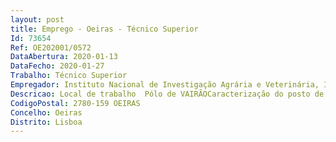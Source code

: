 ```yaml
--- 
layout: post
title: Emprego - Oeiras - Técnico Superior
Id: 73654
Ref: OE202001/0572
DataAbertura: 2020-01-13
DataFecho: 2020-01-27
Trabalho: Técnico Superior
Empregador: Instituto Nacional de Investigação Agrária e Veterinária, I.P.
Descricao: Local de trabalho  Pólo de VAIRÃOCaracterização do posto de trabalho Desempenho de funções inerentes à categoria de Técnico Superior  para execução de técnicas laboratoriais no âmbito do diagnóstico anatomohistopatológico e de metodologias imunoenzimáticas efetuadas no laboratório de Patologia, da Unidade Estratégica de Investigação e Serviços de Produção e Saúde Animal.Face às necessidades dos serviços, as funções podem evoluir para outras áreas laboratoriais no domínio da Saúde Animal.Condições preferenciais de PerfilOs candidatos ao preenchimento dos postos de trabalho deverão possuir,  preferencialmente, o seguinte perfil a) Experiência, devidamente comprovada, em trabalho laboratorial na área da patologia b) Conhecimentos de Sistemas de Gestão da Qualidade e Auditorias em laboratórios c) Conhecimentos da Norma NP EN ISO IEC 17025 2018.
CodigoPostal: 2780-159 OEIRAS
Concelho: Oeiras
Distrito: Lisboa
--- 
```

